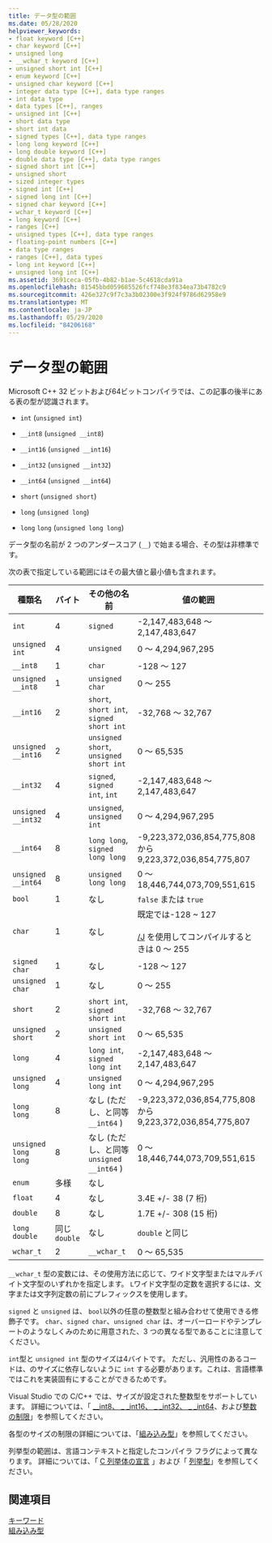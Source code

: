 ```yaml
---
title: データ型の範囲
ms.date: 05/28/2020
helpviewer_keywords:
- float keyword [C++]
- char keyword [C++]
- unsigned long
- __wchar_t keyword [C++]
- unsigned short int [C++]
- enum keyword [C++]
- unsigned char keyword [C++]
- integer data type [C++], data type ranges
- int data type
- data types [C++], ranges
- unsigned int [C++]
- short data type
- short int data
- signed types [C++], data type ranges
- long long keyword [C++]
- long double keyword [C++]
- double data type [C++], data type ranges
- signed short int [C++]
- unsigned short
- sized integer types
- signed int [C++]
- signed long int [C++]
- signed char keyword [C++]
- wchar_t keyword [C++]
- long keyword [C++]
- ranges [C++]
- unsigned types [C++], data type ranges
- floating-point numbers [C++]
- data type ranges
- ranges [C++], data types
- long int keyword [C++]
- unsigned long int [C++]
ms.assetid: 3691ceca-05fb-4b82-b1ae-5c4618cda91a
ms.openlocfilehash: 81545bbd059685526fcf748e3f834ea73b4782c9
ms.sourcegitcommit: 426e327c9f7c3a3b02300e3f924f9786d62958e9
ms.translationtype: MT
ms.contentlocale: ja-JP
ms.lasthandoff: 05/29/2020
ms.locfileid: "84206168"
---
```

# <a name="data-type-ranges"></a>データ型の範囲

Microsoft C++ 32 ビットおよび64ビットコンパイラでは、この記事の後半にある表の型が認識されます。

- `int` (`unsigned int`)

- `__int8` (`unsigned __int8`)

- `__int16` (`unsigned __int16`)

- `__int32` (`unsigned __int32`)

- `__int64` (`unsigned __int64`)

- `short` (`unsigned short`)

- `long` (`unsigned long`)

- `long` `long` (`unsigned long long`)

データ型の名前が 2 つのアンダースコア (`__`) で始まる場合、その型は非標準です。

次の表で指定している範囲にはその最大値と最小値も含まれます。

|種類名|バイト|その他の名前|値の範囲|
|---------------|-----------|-----------------|---------------------|
|`int`|4|`signed`|-2,147,483,648 ～ 2,147,483,647|
|`unsigned int`|4|`unsigned`|0 ～ 4,294,967,295|
|`__int8`|1|`char`|-128 ～ 127|
|`unsigned __int8`|1|`unsigned char`|0 ～ 255|
|`__int16`|2|`short`, `short int`, `signed short int`|-32,768 ～ 32,767|
|`unsigned __int16`|2|`unsigned short`, `unsigned short int`|0 ～ 65,535|
|`__int32`|4|`signed`, `signed int`, `int`|-2,147,483,648 ～ 2,147,483,647|
|`unsigned __int32`|4|`unsigned`, `unsigned int`|0 ～ 4,294,967,295|
|`__int64`|8|`long long`, `signed long long`|-9,223,372,036,854,775,808 から 9,223,372,036,854,775,807|
|`unsigned __int64`|8|`unsigned long long`|0 ～ 18,446,744,073,709,551,615|
|`bool`|1|なし|`false` または `true`|
|`char`|1|なし|既定では-128 ~ 127<br /><br /> [/J](../build/reference/j-default-char-type-is-unsigned.md) を使用してコンパイルするときは 0 〜 255|
|`signed char`|1|なし|-128 ～ 127|
|`unsigned char`|1|なし|0 ～ 255|
|`short`|2|`short int`, `signed short int`|-32,768 ～ 32,767|
|`unsigned short`|2|`unsigned short int`|0 ～ 65,535|
|`long`|4|`long int`, `signed long int`|-2,147,483,648 ～ 2,147,483,647|
|`unsigned long`|4|`unsigned long int`|0 ～ 4,294,967,295|
|`long long`|8|なし (ただし、と同等 `__int64` )|-9,223,372,036,854,775,808 から 9,223,372,036,854,775,807|
|`unsigned long long`|8|なし (ただし、と同等 `unsigned __int64` )|0 ～ 18,446,744,073,709,551,615|
|`enum`|多様|なし| |
|`float`|4|なし|3.4E +/- 38 (7 桁)|
|`double`|8|なし|1.7E +/- 308 (15 桁)|
|`long double`|同じ`double`|なし|`double` と同じ|
|`wchar_t`|2|`__wchar_t`|0 ～ 65,535|

`__wchar_t` 型の変数には、その使用方法に応じて、ワイド文字型またはマルチバイト文字型のいずれかを指定します。 `L`ワイド文字型の定数を選択するには、文字または文字列定数の前にプレフィックスを使用します。

`signed` と `unsigned` は、 `bool`以外の任意の整数型と組み合わせて使用できる修飾子です。 `char`、`signed char`、`unsigned char` は、オーバーロードやテンプレートのようなしくみのために用意された、3 つの異なる型であることに注意してください。

`int`型と `unsigned int` 型のサイズは4バイトです。 ただし、汎用性のあるコードは、のサイズに依存しないように `int` する必要があります。これは、言語標準ではこれを実装固有にすることができるためです。

Visual Studio での C/C++ では、サイズが設定された整数型をサポートしています。 詳細については、「 [__int8、 \_ _int16、 \_ _int32、 \_ _int64](../cpp/int8-int16-int32-int64.md)、および[整数の制限](../cpp/integer-limits.md)」を参照してください。

各型のサイズの制限の詳細については、「[組み込み型](../cpp/fundamental-types-cpp.md)」を参照してください。

列挙型の範囲は、言語コンテキストと指定したコンパイラ フラグによって異なります。 詳細については、「 [C 列挙体の宣言](../c-language/c-enumeration-declarations.md) 」および「 [列挙型](../cpp/enumerations-cpp.md)」を参照してください。

## <a name="see-also"></a>関連項目

[キーワード](../cpp/keywords-cpp.md)<br/>
[組み込み型](../cpp/fundamental-types-cpp.md)
